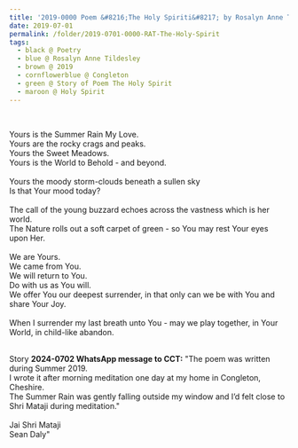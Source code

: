 ```yaml
---
title: '2019-0000 Poem &#8216;The Holy Spiriti&#8217; by Rosalyn Anne Tildesley, Congleton'
date: 2019-07-01
permalink: /folder/2019-0701-0000-RAT-The-Holy-Spirit
tags:
  - black @ Poetry
  - blue @ Rosalyn Anne Tildesley
  - brown @ 2019
  - cornflowerblue @ Congleton
  - green @ Story of Poem The Holy Spirit
  - maroon @ Holy Spirit
---
```


<br>

<p>
Yours is the Summer Rain My Love.<br>
Yours are the rocky crags and peaks.<br>
Yours the Sweet Meadows.<br>
Yours is the World to Behold - and beyond.<br>
<br>
Yours the moody storm-clouds beneath a sullen sky<br>
Is that Your mood today?<br>
<br>
The call of the young buzzard echoes across the vastness which is her world.<br>
The Nature rolls out a soft carpet of green - so You may rest Your eyes upon Her.<br>
<br>
We are Yours.<br>
We came from You.<br>
We will return to You.<br>
Do with us as You will.<br>
We offer You our deepest surrender, in that only can we be with You and share Your Joy.<br>
<br>
When I surrender my last breath unto You - may we play together, in Your World, in child-like abandon.<br>
</p>

<br>

<wave-list>
<list-title color="DarkSeaGreen" width="25">Story</list-title>
  <list-item color="BlanchedAlmond"  width="280"><b>2024-0702 WhatsApp message to CCT:</b> "The poem was written during Summer 2019.<br>
I wrote it after morning meditation one day at my home in Congleton, Cheshire.<br>
The Summer Rain was gently falling outside my window and I’d felt close to Shri Mataji during meditation."<br>
  <br>
Jai Shri Mataji<br>
Sean Daly"</list-item>
</wave-list>
